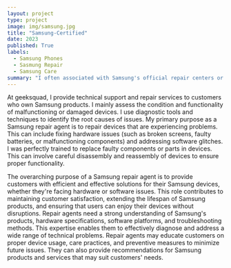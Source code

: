 ```yaml
---
layout: project
type: project
image: img/samsung.jpg
title: "Samsung-Certified"
date: 2023
published: True
labels:
  - Samsung Phones
  - Sasmung Repair
  - Samsung Care
summary: "I often associated with Samsung's official repair centers or authorized service providers, is a professional responsible for diagnosing, repairing, and maintaining Samsung electronic devices. ."
---
```


At geeksquad, I provide technical support and repair services to customers who own Samsung products. I mainly assess the condition and functionality of malfunctioning or damaged devices. I use diagnostic tools and techniques to identify the root causes of issues. My primary purpose as a Samsung repair agent is to repair devices that are experiencing problems. This can include fixing hardware issues (such as broken screens, faulty batteries, or malfunctioning components) and addressing software glitches. I was perfectly trained to replace faulty components or parts in devices. This can involve careful disassembly and reassembly of devices to ensure proper functionality.

The overarching purpose of a Samsung repair agent is to provide customers with efficient and effective solutions for their Samsung devices, whether they're facing hardware or software issues. This role contributes to maintaining customer satisfaction, extending the lifespan of Samsung products, and ensuring that users can enjoy their devices without disruptions. Repair agents need a strong understanding of Samsung's products, hardware specifications, software platforms, and troubleshooting methods. This expertise enables them to effectively diagnose and address a wide range of technical problems. Repair agents may educate customers on proper device usage, care practices, and preventive measures to minimize future issues. They can also provide recommendations for Samsung products and services that may suit customers' needs.
